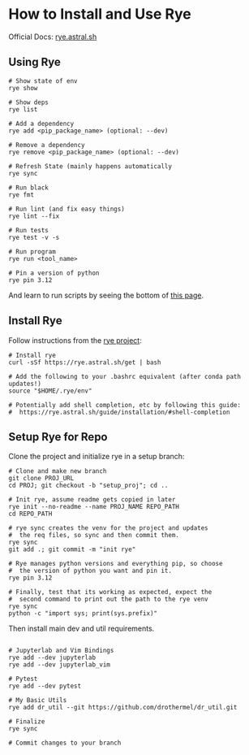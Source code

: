 # How to Install and Use Rye

Official Docs: [rye.astral.sh](https://rye.astral.sh/)

## Using Rye
```shell
# Show state of env
rye show

# Show deps
rye list

# Add a dependency
rye add <pip_package_name> (optional: --dev)

# Remove a dependency
rye remove <pip_package_name> (optional: --dev)

# Refresh State (mainly happens automatically
rye sync

# Run black
rye fmt

# Run lint (and fix easy things)
rye lint --fix

# Run tests
rye test -v -s

# Run program
rye run <tool_name>

# Pin a version of python
rye pin 3.12
```

And learn to run scripts by seeing the bottom of [this page](https://rye.astral.sh/guide/basics/#inspecting-the-project).

## Install Rye

Follow instructions from the [rye project](https://rye.astral.sh/):
```shell
# Install rye
curl -sSf https://rye.astral.sh/get | bash

# Add the following to your .bashrc equivalent (after conda path updates!)
source "$HOME/.rye/env"

# Potentially add shell completion, etc by following this guide:
#  https://rye.astral.sh/guide/installation/#shell-completion
```

## Setup Rye for Repo

Clone the project and initialize rye in a setup branch:
```shell
# Clone and make new branch
git clone PROJ_URL
cd PROJ; git checkout -b "setup_proj"; cd ..

# Init rye, assume readme gets copied in later
rye init --no-readme --name PROJ_NAME REPO_PATH
cd REPO_PATH

# rye sync creates the venv for the project and updates
#  the req files, so sync and then commit them.
rye sync
git add .; git commit -m "init rye"

# Rye manages python versions and everything pip, so choose
#  the version of python you want and pin it.
rye pin 3.12

# Finally, test that its working as expected, expect the
#  second command to print out the path to the rye venv
rye sync
python -c "import sys; print(sys.prefix)"
```

Then install main dev and util requirements.
```shell

# Jupyterlab and Vim Bindings
rye add --dev jupyterlab
rye add --dev jupyterlab_vim

# Pytest
rye add --dev pytest

# My Basic Utils
rye add dr_util --git https://github.com/drothermel/dr_util.git

# Finalize
rye sync

# Commit changes to your branch
```
